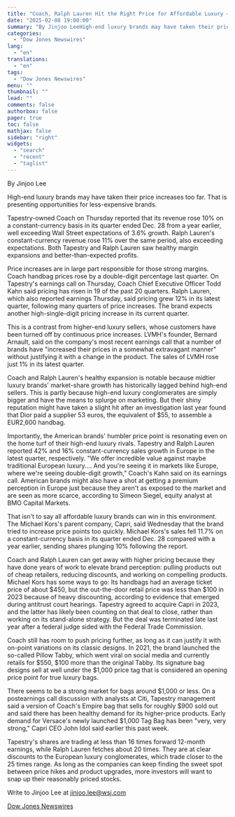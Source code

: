 ```yaml
---
title: "Coach, Ralph Lauren Hit the Right Price for Affordable Luxury — Heard on the Street — WSJ"
date: "2025-02-08 19:00:00"
summary: "By Jinjoo LeeHigh-end luxury brands may have taken their price increases too far. That is presenting opportunities for less-expensive brands.Tapestry-owned Coach on Thursday reported that its revenue rose 10% on a constant-currency basis in its quarter ended Dec. 28 from a year earlier, well exceeding Wall Street expectations of 3.6%..."
categories:
  - "Dow Jones Newswires"
lang:
  - "en"
translations:
  - "en"
tags:
  - "Dow Jones Newswires"
menu: ""
thumbnail: ""
lead: ""
comments: false
authorbox: false
pager: true
toc: false
mathjax: false
sidebar: "right"
widgets:
  - "search"
  - "recent"
  - "taglist"
---
```


By Jinjoo Lee

High-end luxury brands may have taken their price increases too far. That is presenting opportunities for less-expensive brands.

Tapestry-owned Coach on Thursday reported that its revenue rose 10% on a constant-currency basis in its quarter ended Dec. 28 from a year earlier, well exceeding Wall Street expectations of 3.6% growth. Ralph Lauren's constant-currency revenue rose 11% over the same period, also exceeding expectations. Both Tapestry and Ralph Lauren saw healthy margin expansions and better-than-expected profits.

Price increases are in large part responsible for those strong margins. Coach handbag prices rose by a double-digit percentage last quarter. On Tapestry's earnings call on Thursday, Coach Chief Executive Officer Todd Kahn said pricing has risen in 19 of the past 20 quarters. Ralph Lauren, which also reported earnings Thursday, said pricing grew 12% in its latest quarter, following many quarters of price increases. The brand expects another high-single-digit pricing increase in its current quarter.

This is a contrast from higher-end luxury sellers, whose customers have been turned off by continuous price increases. LVMH's founder, Bernard Arnault, said on the company's most recent earnings call that a number of brands have "increased their prices in a somewhat extravagant manner" without justifying it with a change in the product. The sales of LVMH rose just 1% in its latest quarter.

Coach and Ralph Lauren's healthy expansion is notable because midtier luxury brands' market-share growth has historically lagged behind high-end sellers. This is partly because high-end luxury conglomerates are simply bigger and have the means to splurge on marketing. But their shiny reputation might have taken a slight hit after an investigation last year found that Dior paid a supplier 53 euros, the equivalent of $55, to assemble a EUR2,600 handbag.

Importantly, the American brands' humbler price point is resonating even on the home turf of their high-end luxury rivals. Tapestry and Ralph Lauren reported 42% and 16% constant-currency sales growth in Europe in the latest quarter, respectively. "We offer incredible value against maybe traditional European luxury.... And you're seeing it in markets like Europe, where we're seeing double-digit growth," Coach's Kahn said on its earnings call. American brands might also have a shot at getting a premium perception in Europe just because they aren't as exposed to the market and are seen as more scarce, according to Simeon Siegel, equity analyst at BMO Capital Markets.

That isn't to say all affordable luxury brands can win in this environment. The Michael Kors's parent company, Capri, said Wednesday that the brand tried to increase price points too quickly. Michael Kors's sales fell 11.7% on a constant-currency basis in its quarter ended Dec. 28 compared with a year earlier, sending shares plunging 10% following the report.

Coach and Ralph Lauren can get away with higher pricing because they have done years of work to elevate brand perception: pulling products out of cheap retailers, reducing discounts, and working on compelling products. Michael Kors has some ways to go: Its handbags had an average ticket price of about $450, but the out-the-door retail price was less than $100 in 2023 because of heavy discounting, according to evidence that emerged during antitrust court hearings. Tapestry agreed to acquire Capri in 2023, and the latter has likely been counting on that deal to close, rather than working on its stand-alone strategy. But the deal was terminated late last year after a federal judge sided with the Federal Trade Commission.

Coach still has room to push pricing further, as long as it can justify it with on-point variations on its classic designs. In 2021, the brand launched the so-called Pillow Tabby, which went viral on social media and currently retails for $550, $100 more than the original Tabby. Its signature bag designs sell at well under the $1,000 price tag that is considered an opening price point for true luxury bags.

There seems to be a strong market for bags around $1,000 or less. On a postearnings call discussion with analysts at Citi, Tapestry management said a version of Coach's Empire bag that sells for roughly $900 sold out and said there has been healthy demand for its higher-price products. Early demand for Versace's newly launched $1,000 Tag Bag has been "very, very strong," Capri CEO John Idol said earlier this past week.

Tapestry's shares are trading at less than 16 times forward 12-month earnings, while Ralph Lauren fetches about 20 times. They are at clear discounts to the European luxury conglomerates, which trade closer to the 25 times range. As long as the companies can keep finding the sweet spot between price hikes and product upgrades, more investors will want to snap up their reasonably priced stocks.

Write to Jinjoo Lee at jinjoo.lee@wsj.com

[Dow Jones Newswires](https://www.tradingview.com/news/DJN_DN20250208000720:0/)
